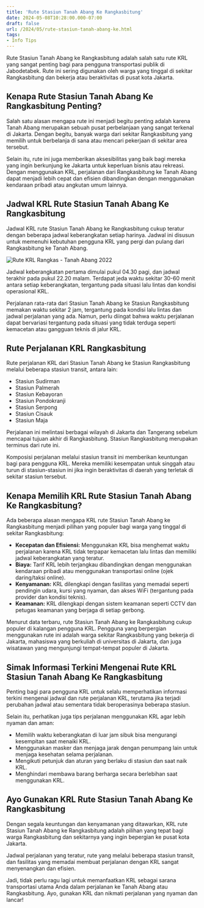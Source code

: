 ```yaml
---
title: 'Rute Stasiun Tanah Abang Ke Rangkasbitung'
date: 2024-05-08T10:28:00.000-07:00
draft: false
url: /2024/05/rute-stasiun-tanah-abang-ke.html
tags: 
- Info Tips
---
```


Rute Stasiun Tanah Abang ke Rangkasbitung adalah salah satu rute KRL yang sangat penting bagi para pengguna transportasi publik di Jabodetabek. Rute ini sering digunakan oleh warga yang tinggal di sekitar Rangkasbitung dan bekerja atau beraktivitas di pusat kota Jakarta.

Kenapa Rute Stasiun Tanah Abang Ke Rangkasbitung Penting?
---------------------------------------------------------

Salah satu alasan mengapa rute ini menjadi begitu penting adalah karena Tanah Abang merupakan sebuah pusat perbelanjaan yang sangat terkenal di Jakarta. Dengan begitu, banyak warga dari sekitar Rangkasbitung yang memilih untuk berbelanja di sana atau mencari pekerjaan di sekitar area tersebut.

Selain itu, rute ini juga memberikan aksesibilitas yang baik bagi mereka yang ingin berkunjung ke Jakarta untuk keperluan bisnis atau rekreasi. Dengan menggunakan KRL, perjalanan dari Rangkasbitung ke Tanah Abang dapat menjadi lebih cepat dan efisien dibandingkan dengan menggunakan kendaraan pribadi atau angkutan umum lainnya.

Jadwal KRL Rute Stasiun Tanah Abang Ke Rangkasbitung
----------------------------------------------------

Jadwal KRL rute Stasiun Tanah Abang ke Rangkasbitung cukup teratur dengan beberapa jadwal keberangkatan setiap harinya. Jadwal ini disusun untuk memenuhi kebutuhan pengguna KRL yang pergi dan pulang dari Rangkasbitung ke Tanah Abang.

![Rute KRL Rangkas - Tanah Abang 2022](https://alatekno.com/wp-content/uploads/2020/10/rute-krl-rangkasbitung.jpg)

Jadwal keberangkatan pertama dimulai pukul 04.30 pagi, dan jadwal terakhir pada pukul 22.20 malam. Terdapat jeda waktu sekitar 30-60 menit antara setiap keberangkatan, tergantung pada situasi lalu lintas dan kondisi operasional KRL.

Perjalanan rata-rata dari Stasiun Tanah Abang ke Stasiun Rangkasbitung memakan waktu sekitar 2 jam, tergantung pada kondisi lalu lintas dan jadwal perjalanan yang ada. Namun, perlu diingat bahwa waktu perjalanan dapat bervariasi tergantung pada situasi yang tidak terduga seperti kemacetan atau gangguan teknis di jalur KRL.

Rute Perjalanan KRL Rangkasbitung
---------------------------------

Rute perjalanan KRL dari Stasiun Tanah Abang ke Stasiun Rangkasbitung melalui beberapa stasiun transit, antara lain:

*   Stasiun Sudirman
*   Stasiun Palmerah
*   Stasiun Kebayoran
*   Stasiun Pondokranji
*   Stasiun Serpong
*   Stasiun Cisauk
*   Stasiun Maja

Perjalanan ini melintasi berbagai wilayah di Jakarta dan Tangerang sebelum mencapai tujuan akhir di Rangkasbitung. Stasiun Rangkasbitung merupakan terminus dari rute ini.

Komposisi perjalanan melalui stasiun transit ini memberikan keuntungan bagi para pengguna KRL. Mereka memiliki kesempatan untuk singgah atau turun di stasiun-stasiun ini jika ingin beraktivitas di daerah yang terletak di sekitar stasiun tersebut.

Kenapa Memilih KRL Rute Stasiun Tanah Abang Ke Rangkasbitung?
-------------------------------------------------------------

Ada beberapa alasan mengapa KRL rute Stasiun Tanah Abang ke Rangkasbitung menjadi pilihan yang populer bagi warga yang tinggal di sekitar Rangkasbitung:

*   **Kecepatan dan Efisiensi:** Menggunakan KRL bisa menghemat waktu perjalanan karena KRL tidak terpapar kemacetan lalu lintas dan memiliki jadwal keberangkatan yang teratur.
*   **Biaya:** Tarif KRL lebih terjangkau dibandingkan dengan menggunakan kendaraan pribadi atau menggunakan transportasi online (ojek daring/taksi online).
*   **Kenyamanan:** KRL dilengkapi dengan fasilitas yang memadai seperti pendingin udara, kursi yang nyaman, dan akses WiFi (tergantung pada provider dan kondisi teknis).
*   **Keamanan:** KRL dilengkapi dengan sistem keamanan seperti CCTV dan petugas keamanan yang berjaga di setiap gerbong.

Menurut data terbaru, rute Stasiun Tanah Abang ke Rangkasbitung cukup populer di kalangan pengguna KRL. Pengguna yang berpergian menggunakan rute ini adalah warga sekitar Rangkasbitung yang bekerja di Jakarta, mahasiswa yang berkuliah di universitas di Jakarta, dan juga wisatawan yang mengunjungi tempat-tempat populer di Jakarta.

Simak Informasi Terkini Mengenai Rute KRL Stasiun Tanah Abang Ke Rangkasbitung
------------------------------------------------------------------------------

Penting bagi para pengguna KRL untuk selalu memperhatikan informasi terkini mengenai jadwal dan rute perjalanan KRL, terutama jika terjadi perubahan jadwal atau sementara tidak beroperasinya beberapa stasiun.

Selain itu, perhatikan juga tips perjalanan menggunakan KRL agar lebih nyaman dan aman:

*   Memilih waktu keberangkatan di luar jam sibuk bisa mengurangi kesempitan saat menaiki KRL.
*   Menggunakan masker dan menjaga jarak dengan penumpang lain untuk menjaga kesehatan selama perjalanan.
*   Mengikuti petunjuk dan aturan yang berlaku di stasiun dan saat naik KRL.
*   Menghindari membawa barang berharga secara berlebihan saat menggunakan KRL.

Ayo Gunakan KRL Rute Stasiun Tanah Abang Ke Rangkasbitung
---------------------------------------------------------

Dengan segala keuntungan dan kenyamanan yang ditawarkan, KRL rute Stasiun Tanah Abang ke Rangkasbitung adalah pilihan yang tepat bagi warga Rangkasbitung dan sekitarnya yang ingin bepergian ke pusat kota Jakarta.

Jadwal perjalanan yang teratur, rute yang melalui beberapa stasiun transit, dan fasilitas yang memadai membuat perjalanan dengan KRL sangat menyenangkan dan efisien.

Jadi, tidak perlu ragu lagi untuk memanfaatkan KRL sebagai sarana transportasi utama Anda dalam perjalanan ke Tanah Abang atau Rangkasbitung. Ayo, gunakan KRL dan nikmati perjalanan yang nyaman dan lancar!